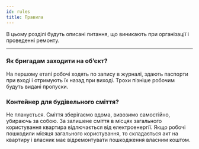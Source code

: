 ```yaml
---
id: rules
title: Правила
---
```


В цьому розділі будуть описані питання, що виникають при організації і проведенні ремонту.

___________

### Як бригадам заходити на об’єкт?

На першому етапі робочі ходять по запису в журналі, здають паспорти при вході і отримують їх назад при виході. Трохи пізніше робочим будуть видані пропуски.

### Контейнер для будівельного сміття?

Не планується. Сміття зберігаємо вдома, вивозимо самостійно, убираючь за собою. За залишене сміття в місцях загального користування квартира відлючається від електроенергії. Якщо робочі пошкодили місяця загального користування, то складається акт на квартиру і власник має відремонтувати пошкодження власним коштом.

